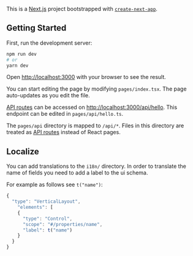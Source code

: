 This is a [Next.js](https://nextjs.org/) project bootstrapped with [`create-next-app`](https://github.com/vercel/next.js/tree/canary/packages/create-next-app).

## Getting Started

First, run the development server:

```bash
npm run dev
# or
yarn dev
```

Open [http://localhost:3000](http://localhost:3000) with your browser to see the result.

You can start editing the page by modifying `pages/index.tsx`. The page auto-updates as you edit the file.

[API routes](https://nextjs.org/docs/api-routes/introduction) can be accessed on [http://localhost:3000/api/hello](http://localhost:3000/api/hello). This endpoint can be edited in `pages/api/hello.ts`.

The `pages/api` directory is mapped to `/api/*`. Files in this directory are treated as [API routes](https://nextjs.org/docs/api-routes/introduction) instead of React pages.

## Localize

You can add translations to the `i18n/` directory. In order to translate the name of fields
you need to add a label to the ui schema.

For example as follows  see `t("name")`:

```js
{
  "type": "VerticalLayout",
    "elements": [
    {
      "type": "Control",
      "scope": "#/properties/name",
      "label": t("name")
    }
  }
}
```


